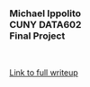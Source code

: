 <h3>Michael Ippolito<br />
CUNY DATA602<br />
Final Project </h3>
<br />

[Link to full writeup](https://htmlpreview.github.io/?https://raw.githubusercontent.com/mmippolito/cuny_data602_project/main/ippolito_project.html)
